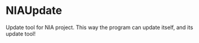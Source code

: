 # NIAUpdate
Update tool for NIA project. This way the program can update itself, and its update tool!
